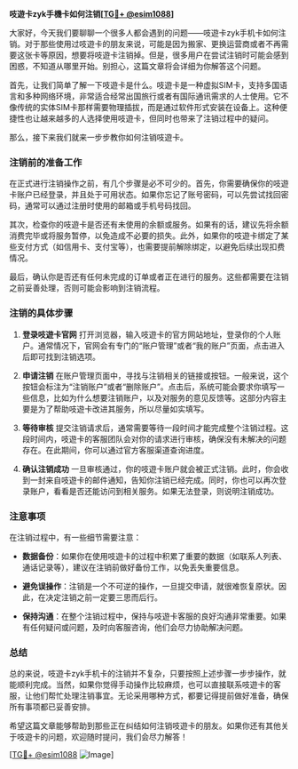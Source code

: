 **吱遊卡zyk手機卡如何注销[[TG💪+ @esim1088](https://t.me/s/esim1088)]**

大家好，今天我们要聊聊一个很多人都会遇到的问题——吱遊卡zyk手机卡如何注销。对于那些使用过吱遊卡的朋友来说，可能是因为搬家、更换运营商或者不再需要这张卡等原因，想要将吱遊卡注销掉。但是，很多用户在尝试注销时可能会感到困惑，不知道从哪里开始。别担心，这篇文章将会详细为你解答这个问题。

首先，让我们简单了解一下吱遊卡是什么。吱遊卡是一种虚拟SIM卡，支持多国语言和多种网络环境，非常适合经常出国旅行或者有国际通讯需求的人士使用。它不像传统的实体SIM卡那样需要物理插拔，而是通过软件形式安装在设备上。这种便捷性也让越来越多的人选择使用吱遊卡，但同时也带来了注销过程中的疑问。

那么，接下来我们就来一步步教你如何注销吱遊卡。

### 注销前的准备工作

在正式进行注销操作之前，有几个步骤是必不可少的。首先，你需要确保你的吱遊卡账户已经登录，并且处于可用状态。如果你忘记了账号密码，可以先尝试找回密码，通常可以通过注册时使用的邮箱或手机号码找回。

其次，检查你的吱遊卡是否还有未使用的余额或服务。如果有的话，建议先将余额消费完毕或将服务暂停，以免造成不必要的损失。此外，如果你的吱遊卡绑定了某些支付方式（如信用卡、支付宝等），也需要提前解除绑定，以避免后续出现扣费情况。

最后，确认你是否还有任何未完成的订单或者正在进行的服务。这些都需要在注销之前妥善处理，否则可能会影响到注销流程。

### 注销的具体步骤

1. **登录吱遊卡官网**
   打开浏览器，输入吱遊卡的官方网站地址，登录你的个人账户。通常情况下，官网会有专门的“账户管理”或者“我的账户”页面，点击进入后即可找到注销选项。

2. **申请注销**
   在账户管理页面中，寻找与注销相关的链接或按钮。一般来说，这个按钮会标注为“注销账户”或者“删除账户”。点击后，系统可能会要求你填写一些信息，比如为什么想要注销账户，以及对服务的意见反馈等。这部分内容主要是为了帮助吱遊卡改进其服务，所以尽量如实填写。

3. **等待审核**
   提交注销请求后，通常需要等待一段时间才能完成整个注销过程。这段时间内，吱遊卡的客服团队会对你的请求进行审核，确保没有未解决的问题存在。在此期间，你可以通过官方客服渠道查询进度。

4. **确认注销成功**
   一旦审核通过，你的吱遊卡账户就会被正式注销。此时，你会收到一封来自吱遊卡的邮件通知，告知你注销已经完成。同时，你也可以再次登录账户，看看是否还能访问到相关服务。如果无法登录，则说明注销成功。

### 注意事项

在注销过程中，有一些细节需要注意：

- **数据备份**：如果你在使用吱遊卡的过程中积累了重要的数据（如联系人列表、通话记录等），建议在注销前做好备份工作，以免丢失重要信息。
  
- **避免误操作**：注销是一个不可逆的操作，一旦提交申请，就很难恢复原状。因此，在决定注销之前一定要三思而后行。

- **保持沟通**：在整个注销过程中，保持与吱遊卡客服的良好沟通非常重要。如果有任何疑问或问题，及时向客服咨询，他们会尽力协助解决问题。

### 总结

总的来说，吱遊卡zyk手机卡的注销并不复杂，只要按照上述步骤一步步操作，就能顺利完成。当然，如果你觉得手动操作比较麻烦，也可以直接联系吱遊卡的客服，让他们帮忙处理注销事宜。无论采用哪种方式，都要记得提前做好准备，确保所有事项都已妥善安排。

希望这篇文章能够帮助到那些正在纠结如何注销吱遊卡的朋友。如果你还有其他关于吱遊卡的问题，欢迎随时提问，我们会尽力解答！

[[TG💪+ @esim1088](https://t.me/s/esim1088) ![Image](https://i.postimg.cc/4NQfJmqS/Snipaste-2025-05-13-00-14-12.png)]